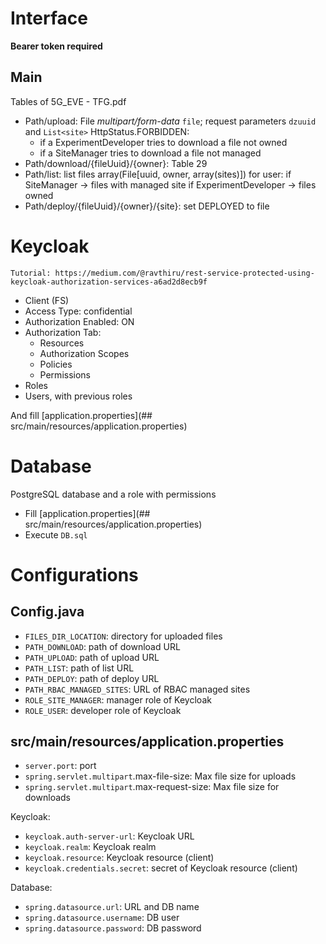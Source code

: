 # Interface
**Bearer token required**
## Main
Tables of 5G_EVE - TFG.pdf
- Path/upload: File *multipart/form-data* `file`; request parameters `dzuuid` and `List<site>`
  HttpStatus.FORBIDDEN:
  - if a ExperimentDeveloper tries to download a file not owned
  - if a SiteManager tries to download a file not managed
- Path/download/{fileUuid}/{owner}: Table 29
- Path/list: list files array(File[uuid, owner, array(sites)]) for user:
  if SiteManager -> files with managed site
  if ExperimentDeveloper -> files owned
- Path/deploy/{fileUuid}/{owner}/{site}: set DEPLOYED to file


# Keycloak
    Tutorial: https://medium.com/@ravthiru/rest-service-protected-using-keycloak-authorization-services-a6ad2d8ecb9f

- Client (FS)
 - Access Type: confidential
 - Authorization Enabled: ON
 - Authorization Tab:
   - Resources
   - Authorization Scopes
   - Policies
   - Permissions
- Roles
- Users, with previous roles

And fill [application.properties](## src/main/resources/application.properties)



# Database
PostgreSQL database and a role with permissions
- Fill [application.properties](## src/main/resources/application.properties)
- Execute `DB.sql`


# Configurations
## Config.java
- `FILES_DIR_LOCATION`: directory for uploaded files
- `PATH_DOWNLOAD`: path of download URL
- `PATH_UPLOAD`: path of upload URL
- `PATH_LIST`: path of list URL
- `PATH_DEPLOY`: path of deploy URL
- `PATH_RBAC_MANAGED_SITES`: URL of RBAC managed sites
- `ROLE_SITE_MANAGER`: manager role of Keycloak
- `ROLE_USER`: developer role of Keycloak

## src/main/resources/application.properties
- `server.port`: port
- `spring.servlet.multipart`.max-file-size: Max file size for uploads
- `spring.servlet.multipart`.max-request-size: Max file size for downloads

Keycloak:
- `keycloak.auth-server-url`: Keycloak URL
- `keycloak.realm`: Keycloak realm
- `keycloak.resource`: Keycloak resource (client)
- `keycloak.credentials.secret`: secret of Keycloak resource (client)

Database:
- `spring.datasource.url`: URL and DB name
- `spring.datasource.username`: DB user
- `spring.datasource.password`: DB password